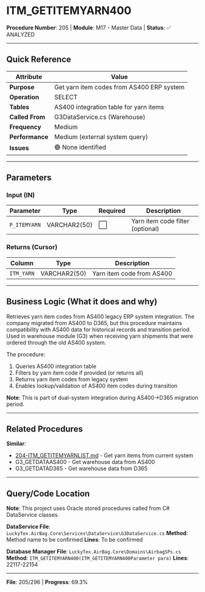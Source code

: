 # ITM_GETITEMYARN400

**Procedure Number**: 205 | **Module**: M17 - Master Data | **Status**: ✅ ANALYZED

---

## Quick Reference

| Attribute | Value |
|-----------|-------|
| **Purpose** | Get yarn item codes from AS400 ERP system |
| **Operation** | SELECT |
| **Tables** | AS400 integration table for yarn items |
| **Called From** | G3DataService.cs (Warehouse) |
| **Frequency** | Medium |
| **Performance** | Medium (external system query) |
| **Issues** | 🟢 None identified |

---

## Parameters

### Input (IN)

| Parameter | Type | Required | Description |
|-----------|------|----------|-------------|
| `P_ITEMYARN` | VARCHAR2(50) | ⬜ | Yarn item code filter (optional) |

### Returns (Cursor)

| Column | Type | Description |
|--------|------|-------------|
| `ITM_YARN` | VARCHAR2(50) | Yarn item code from AS400 |

---

## Business Logic (What it does and why)

Retrieves yarn item codes from AS400 legacy ERP system integration. The company migrated from AS400 to D365, but this procedure maintains compatibility with AS400 data for historical records and transition period. Used in warehouse module (G3) when receiving yarn shipments that were ordered through the old AS400 system.

The procedure:
1. Queries AS400 integration table
2. Filters by yarn item code if provided (or returns all)
3. Returns yarn item codes from legacy system
4. Enables lookup/validation of AS400 item codes during transition

**Note**: This is part of dual-system integration during AS400→D365 migration period.

---

## Related Procedures

**Similar**:
- [204-ITM_GETITEMYARNLIST.md](./204-ITM_GETITEMYARNLIST.md) - Get yarn items from current system
- G3_GETDATAAS400 - Get warehouse data from AS400
- G3_GETDATAD365 - Get warehouse data from D365

---

## Query/Code Location

**Note**: This project uses Oracle stored procedures called from C# DataService classes.

**DataService File**: `LuckyTex.AirBag.Core\Services\DataService\G3DataService.cs`
**Method**: Method name to be confirmed
**Lines**: To be confirmed

**Database Manager File**: `LuckyTex.AirBag.Core\Domains\AirbagSPs.cs`
**Method**: `ITM_GETITEMYARN400(ITM_GETITEMYARN400Parameter para)`
**Lines**: 22117-22154

---

**File**: 205/296 | **Progress**: 69.3%
